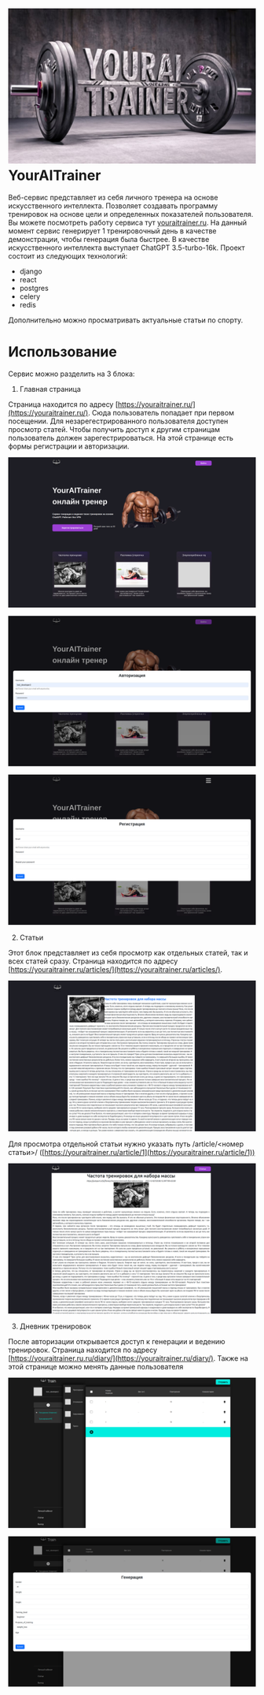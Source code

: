 ![YourAITrainer](https://github.com/biter-bit/YourAITrainer/blob/main/content/exact_inscription_youraitrainer_bodybuilding_an.jpg)
YourAITrainer
===============

Веб-сервис представляет из себя личного тренера на основе искусственного интеллекта. Позволяет создавать программу тренировок на основе цели и определенных показателей пользователя. Вы можете посмотреть работу сервиса тут [youraitrainer.ru](https://youraitrainer.ru). На данный момент сервис генерирует 1 тренировочный день в качестве демонстрации, чтобы генерация была быстрее. В качестве искусственного интеллекта выступает ChatGPT 3.5-turbo-16k. Проект состоит из следующих технологий: 

- django
- react
- postgres
- celery
- redis

Дополнительно можно просматривать актуальные статьи по спорту.

# Использование

Сервис можно разделить на 3 блока:

1) Главная страница

Страница находится по адресу [https://youraitrainer.ru/](https://youraitrainer.ru/). Сюда пользователь попадает при первом посещении. Для незарегестрированного пользователя доступен просмотр статей. Чтобы получить доступ к другим страницам пользователь должен зарегестрироваться. На этой странице есть формы регистрации и авторизации.

![Пример отображения главной страницы](https://github.com/biter-bit/YourAITrainer/blob/main/content/main-2.png)

![Пример отображения авторизации](https://github.com/biter-bit/YourAITrainer/blob/main/content/authorization.png)

![Пример отображения регистрации](https://github.com/biter-bit/YourAITrainer/blob/main/content/registration.png)

2) Статьи

Этот блок представляет из себя просмотр как отдельных статей, так и всех статей сразу. Страница находится по адресу [https://youraitrainer.ru/articles/](https://youraitrainer.ru/articles/). 

![Пример отображения всех статей](https://github.com/biter-bit/YourAITrainer/blob/main/content/articles.png)

Для просмотра отдельной статьи нужно указать путь /article/<номер статьи>/ ([https://youraitrainer.ru/article/1](https://youraitrainer.ru/article/1))

![Пример отображения статьи](https://github.com/biter-bit/YourAITrainer/blob/main/content/article.png)

3) Дневник тренировок

После авторизации открывается доступ к генерации и ведению тренировок. Страница находится по адресу [https://youraitrainer.ru.ru/diary/](https://youraitrainer.ru/diary/). Также на этой странице можно менять данные пользователя

![Пример отображения страницы дневника](https://github.com/biter-bit/YourAITrainer/blob/main/content/diary.png)

![Пример отображения формы генерации тренировок](https://github.com/biter-bit/YourAITrainer/blob/main/content/generation.png)
